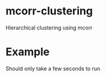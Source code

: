 # mcorr-clustering
Hierarchical clustering using mcorr

# Example

Should only take a few seconds to run
